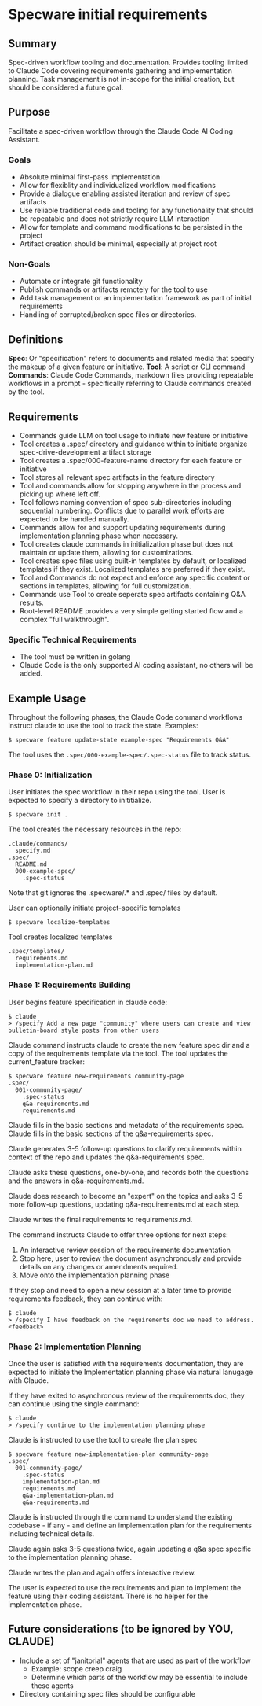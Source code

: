 # Specware initial requirements

## Summary

Spec-driven workflow tooling and documentation. Provides tooling limited to Claude Code covering requirements gathering and implementation planning. Task management is not in-scope for the initial creation, but should be considered a future goal.

## Purpose

Facilitate a spec-driven workflow through the Claude Code AI Coding Assistant.

### Goals
- Absolute minimal first-pass implementation
- Allow for flexiblity and individualized workflow modifications
- Provide a dialogue enabling assisted iteration and review of spec artifacts
- Use reliable traditional code and tooling for any functionality that should be repeatable and does not strictly require LLM interaction
- Allow for template and command modifications to be persisted in the project
- Artifact creation should be minimal, especially at project root

### Non-Goals
- Automate or integrate git functionality 
- Publish commands or artifacts remotely for the tool to use
- Add task management or an implementation framework as part of initial requirements
- Handling of corrupted/broken spec files or directories.

## Definitions
**Spec**: Or "specification" refers to documents and related media that specify the makeup of a given feature or initiative.
**Tool**: A script or CLI command
**Commands**: Claude Code Commands, markdown files providing repeatable workflows in a prompt - specifically referring to Claude commands created by the tool.

## Requirements
- Commands guide LLM on tool usage to initiate new feature or initiative
- Tool creates a .spec/ directory and guidance within to initiate organize spec-drive-development artifact storage
- Tool creates a .spec/000-feature-name directory for each feature or initiative
- Tool stores all relevant spec artifacts in the feature directory
- Tool and commands allow for stopping anywhere in the process and picking up where left off.
- Tool follows naming convention of spec sub-directories including sequential numbering. Conflicts due to parallel work efforts are expected to be handled manually.
- Commands allow for and support updating requirements during implementation planning phase when necessary.
- Tool creates claude commands in initialization phase but does not maintain or update them, allowing for customizations.
- Tool creates spec files using built-in templates by default, or localized templates if they exist. Localized templates are preferred if they exist.
- Tool and Commands do not expect and enforce any specific content or sections in templates, allowing for full customization.
- Commands use Tool to create seperate spec artifacts containing Q&A results.
- Root-level README provides a very simple getting started flow and a complex "full walkthrough".

### Specific Technical Requirements
- The tool must be written in golang
- Claude Code is the only supported AI coding assistant, no others will be added.

## Example Usage

Throughout the following phases, the Claude Code command workflows instruct claude to use the tool to track the state. Examples:
```
$ specware feature update-state example-spec "Requirements Q&A"
```

The tool uses the `.spec/000-example-spec/.spec-status` file to track status.

### Phase 0: Initialization
User initiates the spec workflow in their repo using the tool. User is expected to specify a directory to inititialize.
```
$ specware init .
```

The tool creates the necessary resources in the repo:
```
.claude/commands/
  specify.md
.spec/
  README.md
  000-example-spec/
    .spec-status
```

Note that git ignores the .specware/.* and .spec/ files by default.

User can optionally initiate project-specific templates
```
$ specware localize-templates
```

Tool creates localized templates
```
.spec/templates/
  requirements.md
  implementation-plan.md
```

### Phase 1: Requirements Building
User begins feature specification in claude code:
```
$ claude
> /specify Add a new page "community" where users can create and view bulletin-board style posts from other users
```

Claude command instructs claude to create the new feature spec dir and a copy of the requirements template via the tool. The tool updates the current_feature tracker:
```
$ specware feature new-requirements community-page
.spec/
  001-community-page/
    .spec-status
    q&a-requirements.md
    requirements.md
```

Claude fills in the basic sections and metadata of the requirements spec. Claude fills in the basic sections of the q&a-requirements spec.

Claude generates 3-5 follow-up questions to clarify requirements within context of the repo and updates the q&a-requirements spec.

Claude asks these questions, one-by-one, and records both the questions and the answers in q&a-requirements.md.

Claude does research to become an "expert" on the topics and asks 3-5 more follow-up questions, updating q&a-requirements.md at each step.

Claude writes the final requirements to requirements.md.

The command instructs Claude to offer three options for next steps:
1. An interactive review session of the requirements documentation
2. Stop here, user to review the document asynchronously and provide details on any changes or amendments required.
3. Move onto the implementation planning phase

If they stop and need to open a new session at a later time to provide requirements feedback, they can continue with:
```
$ claude
> /specify I have feedback on the requirements doc we need to address. <feedback>
```

### Phase 2: Implementation Planning
Once the user is satisfied with the requirements documentation, they are expected to initiate the Implementation planning phase via natural lanugage with Claude. 

If they have exited to asynchronous review of the requirements doc, they can continue using the single command:
```
$ claude
> /specify continue to the implementation planning phase
```

Claude is instructed to use the tool to create the plan spec
```
$ specware feature new-implementation-plan community-page
.spec/
  001-community-page/
    .spec-status
    implementation-plan.md
    requirements.md
    q&a-implementation-plan.md
    q&a-requirements.md
```

Claude is instructed through the command to understand the existing codebase - if any - and define an implementation plan for the requirements including technical details.

Claude again asks 3-5 questions twice, again updating a q&a spec specific to the implementation planning phase.

Claude writes the plan and again offers interactive review.

The user is expected to use the requirements and plan to implement the feature using their coding assistant. There is no helper for the implementation phase.

## Future considerations (to be ignored by YOU, CLAUDE)
- Include a set of "janitorial" agents that are used as part of the workflow
  - Example: scope creep craig
  - Determine which parts of the workflow may be essential to include these agents
- Directory containing spec files should be configurable
